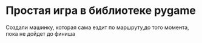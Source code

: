 # Простая игра в библиотеке pygame
Создали машинку, которая сама ездит по маршруту,до того момента, пока не дойдет до финиша
